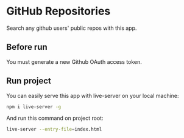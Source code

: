 # GitHub Repositories

Search any github users' public repos with this app.

## Before run

You must generate a new Github OAuth access token.

## Run project

You can easily serve this app with live-server on your local machine:

```bash
npm i live-server -g
```
And run this command on project root:

```bash
live-server --entry-file=index.html
```

